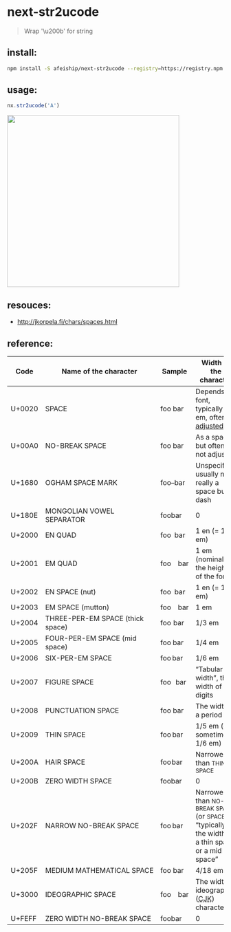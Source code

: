 # next-str2ucode
> Wrap &#39;\u200b&#39; for string

## install:
```bash
npm install -S afeiship/next-str2ucode --registry=https://registry.npm.taobao.org
```

## usage:
```js
nx.str2ucode('A')
```
<img width="400" src="https://ws3.sinaimg.cn/large/006tNc79ly1g04odt4si5j30bo03qjrf.jpg"/>

## resouces:
- http://jkorpela.fi/chars/spaces.html


## reference:

<table cellspacing="0" cellpadding="3">
    <thead>
        <tr>
            <th scope="col">Code</th>
            <th scope="col" abbr="name"> Name of the character</th>
            <th scope="col" title="sample text">Sample</th>
            <th scope="col" abbr="width">Width of the character</th>
        </tr>
    </thead>
    <tbody>
        <tr>
            <td>U+0020</td>
            <td>SPACE</td>
            <td><span>foo</span> <span>bar</span></td>
            <td>Depends on font, typically 1/4 em, often <a href="#adj">adjusted</a></td>
        </tr>
        <tr>
            <td>U+00A0</td>
            <td>NO-BREAK SPACE</td>
            <td><span>foo</span>&nbsp;<span>bar</span></td>
            <td>As a space, but often not adjusted</td>
        </tr>
        <tr>
            <td>U+1680</td>
            <td>OGHAM SPACE MARK</td>
            <td><span>foo</span> <span>bar</span></td>
            <td>Unspecified; usually not really a space but a dash</td>
        </tr>
        <tr>
            <td>U+180E</td>
            <td>MONGOLIAN VOWEL SEPARATOR</td>
            <td><span>foo</span>᠎<span>bar</span></td>
            <td>0</td>
        </tr>
        <tr>
            <td>U+2000</td>
            <td>EN QUAD</td>
            <td><span>foo</span> <span>bar</span></td>
            <td>1 en (= 1/2 em)</td>
        </tr>
        <tr>
            <td>U+2001</td>
            <td>EM QUAD</td>
            <td><span>foo</span> <span>bar</span></td>
            <td>1 em (nominally, the height of the font)</td>
        </tr>
        <tr>
            <td>U+2002</td>
            <td>EN SPACE (nut)</td>
            <td><span>foo</span> <span>bar</span></td>
            <td>1 en (= 1/2 em)</td>
        </tr>
        <tr>
            <td>U+2003</td>
            <td>EM SPACE (mutton)</td>
            <td nowrap=""><span>foo</span> <span>bar</span></td>
            <td>1 em</td>
        </tr>
        <tr>
            <td>U+2004</td>
            <td class="nobr">THREE-PER-EM SPACE (thick space)</td>
            <td><span>foo</span> <span>bar</span></td>
            <td>1/3 em</td>
        </tr>
        <tr>
            <td>U+2005</td>
            <td>FOUR-PER-EM SPACE (mid space)</td>
            <td><span>foo</span> <span>bar</span></td>
            <td>1/4 em</td>
        </tr>
        <tr>
            <td>U+2006</td>
            <td>SIX-PER-EM SPACE</td>
            <td><span>foo</span> <span>bar</span></td>
            <td>1/6 em</td>
        </tr>
        <tr>
            <td>U+2007</td>
            <td>FIGURE SPACE</td>
            <td><span>foo</span> <span>bar</span></td>
            <td>“Tabular width”, the width of digits </td>
        </tr>
        <tr>
            <td>U+2008</td>
            <td>PUNCTUATION SPACE</td>
            <td><span>foo</span> <span>bar</span></td>
            <td>The width of a period “.”</td>
        </tr>
        <tr>
            <td>U+2009</td>
            <td>THIN SPACE</td>
            <td><span>foo</span> <span>bar</span></td>
            <td>1/5 em (or sometimes 1/6 em)</td>
        </tr>
        <tr>
            <td>U+200A</td>
            <td>HAIR SPACE</td>
            <td><span>foo</span> <span>bar</span></td>
            <td>Narrower than <small>THIN SPACE</small></td>
        </tr>
        <tr>
            <td>U+200B</td>
            <td>ZERO WIDTH SPACE</td>
            <td><span>foo</span>​<span>bar</span></td>
            <td>0</td>
        </tr>
        <tr>
            <td>U+202F</td>
            <td>NARROW NO-BREAK SPACE</td>
            <td><span>foo</span> <span>bar</span></td>
            <td>Narrower than <small>NO-BREAK SPACE</small> (or <small>SPACE</small>), “typically the width of a thin
                space or a mid space” </td>
        </tr>
        <tr>
            <td>U+205F</td>
            <td nowrap="">MEDIUM MATHEMATICAL SPACE</td>
            <td><span>foo</span> <span>bar</span></td>
            <td>4/18 em</td>
        </tr>
        <tr>
            <td>U+3000</td>
            <td>IDEOGRAPHIC SPACE</td>
            <td nowrap=""><span>foo</span>　<span>bar</span></td>
            <td>The width of ideographic (<abbr title="Chinese, Japanese, Korean">CJK</abbr>) characters. </td>
        </tr>
        <tr>
            <td>U+FEFF</td>
            <td>ZERO WIDTH NO-BREAK SPACE</td>
            <td><span>foo</span>﻿<span>bar</span></td>
            <td>0</td>
        </tr>
    </tbody>
</table>
